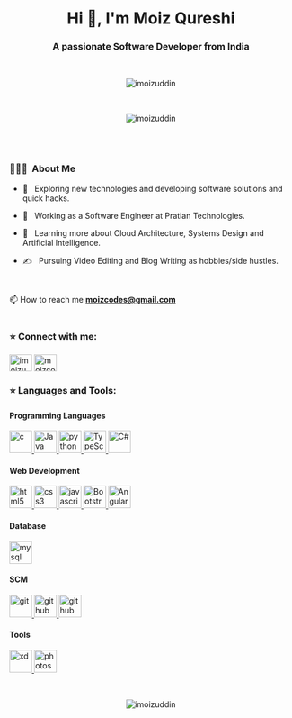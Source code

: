 <h1 align="center">Hi 👋, I'm Moiz Qureshi</h1>
<h3 align="center">A passionate Software Developer from India</h3>
<br>
<p align="center"> <img src="https://komarev.com/ghpvc/?username=imoizuddin&label=Profile%20views&color=0e75b6&style=flat" alt="imoizuddin" /> </p>

<br>

<p align="center"> <img align="center" src="https://github-readme-stats.vercel.app/api?username=imoizuddin&show_icons=true&locale=en" alt="imoizuddin" /></p>

<br>
<br>


<h3> 👨🏻‍💻 &nbsp;About Me </h3>

- 🤔 &nbsp; Exploring new technologies and developing software solutions and quick hacks.

- 💼 &nbsp; Working as a Software Engineer at Pratian Technologies.

- 🌱 &nbsp; Learning more about Cloud Architecture, Systems Design and Artificial Intelligence.

- ✍️ &nbsp; Pursuing Video Editing and Blog Writing as hobbies/side hustles.
<br>


📫  How to reach me **moizcodes@gmail.com**
<br>
<br>

<h3 align="left">⭐ Connect with me:</h3>
<p align="left"> 
<a href="https://linkedin.com/in/imoizuddin" target="blank"><img align="center" src="https://cdn.jsdelivr.net/npm/simple-icons@3.0.1/icons/linkedin.svg" alt="imoizuddin" height="30" width="40" /></a>
<a href="https://www.hackerrank.com/moizcodes" target="blank"><img align="center" src="https://cdn.jsdelivr.net/npm/simple-icons@3.0.1/icons/hackerrank.svg" alt="moizcodes" height="30" width="40" /></a>
</p>

<h3 align="left">⭐ Languages and Tools:</h3>
<p align="left"> 
  <h4>Programming Languages</h4>
   <a href="https://www.cprogramming.com/" target="_blank"> <img src="https://devicons.github.io/devicon/devicon.git/icons/c/c-original.svg" alt="c" width="40" height="40"/> </a>
   <a href="https://www.java.com/" target="_blank"> <img src="https://www.vectorlogo.zone/logos/java/java-icon.svg" alt="Java" width="40" height="40"/> </a> 
   <a href="https://www.python.org" target="_blank"> <img src="https://devicons.github.io/devicon/devicon.git/icons/python/python-original.svg" alt="python" width="40" height="40"/> </a>
   <a href="https://www.typescriptlang.org/" target="_blank"> <img src="https://upload.wikimedia.org/wikipedia/commons/4/4c/Typescript_logo_2020.svg" alt="TypeScript" width="40" height="40"/> </a> 
   <a href="https://docs.microsoft.com/en-us/dotnet/csharp/" target="_blank"> <img src="https://upload.wikimedia.org/wikipedia/commons/7/7a/C_Sharp_logo.svg" alt="C#" width="40" height="40"/> </a> 
  </br>
  <h4>Web Development</h4>
  <a href="https://www.w3.org/html/" target="_blank"> <img src="https://devicons.github.io/devicon/devicon.git/icons/html5/html5-original-wordmark.svg" alt="html5" width="40" height="40"/> </a> 
  <a href="https://www.w3schools.com/css/" target="_blank"> <img src="https://devicons.github.io/devicon/devicon.git/icons/css3/css3-original-wordmark.svg" alt="css3" width="40" height="40"/> </a> 
    <a href="https://developer.mozilla.org/en-US/docs/Web/JavaScript" target="_blank"> <img src="https://devicons.github.io/devicon/devicon.git/icons/javascript/javascript-original.svg" alt="javascript" width="40" height="40"/> </a>
    <a href="https://getbootstrap.com/" target="_blank"> <img src="https://upload.wikimedia.org/wikipedia/commons/b/b2/Bootstrap_logo.svg" alt="Bootstrap-4" width="40" height="40"/> </a>  
  <a href="https://angular.io/" target="_blank"> <img src="https://angular.io/assets/images/logos/angular/angular.svg" alt="Angular" width="40" height="40"/> </a> 
  </br>
  <h4>Database</h4>
  <a href="https://www.mysql.com/" target="_blank"> <img src="https://devicons.github.io/devicon/devicon.git/icons/mysql/mysql-original-wordmark.svg" alt="mysql" width="40" height="40"/> </a> 
  </br>
  
  <h4>SCM</h4>
   <a href="https://git-scm.com/" target="_blank"> <img src="https://www.vectorlogo.zone/logos/git-scm/git-scm-icon.svg" alt="git" width="40" height="40"/> </a>
   <a href="https://github.com/" target="_blank"> <img src="https://www.vectorlogo.zone/logos/github/github-tile.svg" alt="github" width="40" height="40"/> </a>
   <a href="https://gitlab.com/" target="_blank"> <img src="https://www.vectorlogo.zone/logos/gitlab/gitlab-icon.svg" alt="github" width="40" height="40"/> </a>
  </br>
  
  <h4>Tools</h4>
  <a href="https://www.adobe.com/products/xd.html" target="_blank"> <img src="https://cdn.worldvectorlogo.com/logos/adobe-xd.svg" alt="xd" width="40" height="40"/> </a>
  <a href="https://www.photoshop.com/en" target="_blank"> <img src="https://devicons.github.io/devicon/devicon.git/icons/photoshop/photoshop-plain.svg" alt="photoshop" width="40" height="40"/> </a> 
  
  </br>
  
  
<!--   <a href="https://www.figma.com/" target="_blank"> <img src="https://www.vectorlogo.zone/logos/figma/figma-icon.svg" alt="figma" width="40" height="40"/> </a>  
  <a href="https://www.adobe.com/in/products/illustrator.html" target="_blank"> <img src="https://www.vectorlogo.zone/logos/adobe_illustrator/adobe_illustrator-icon.svg" alt="illustrator" width="40" height="40"/> </a>  -->
 
<!--   <a href="https://www.microsoft.com/en-us/sql-server" target="_blank"> <img src="https://cdn.worldvectorlogo.com/logos/microsoft-sql-server.svg" alt="mssql" width="40" height="40"/> </a>  -->
  
<!--    
  <a href="https://scikit-learn.org/" target="_blank"> <img src="https://upload.wikimedia.org/wikipedia/commons/0/05/Scikit_learn_logo_small.svg" alt="scikit_learn" width="40" height="40"/> </a>   <a href="https://www.sqlite.org/" target="_blank"> <img src="https://www.vectorlogo.zone/logos/sqlite/sqlite-icon.svg" alt="sqlite" width="40" height="40"/> </a>  -->
<!--   <a href="https://www.tensorflow.org" target="_blank"> <img src="https://www.vectorlogo.zone/logos/tensorflow/tensorflow-icon.svg" alt="tensorflow" width="40" height="40"/> </a>  -->
   
   </p>

<br>
 
<p align="center"><img align="center" src="https://github-readme-streak-stats.herokuapp.com/?user=imoizuddin&" alt="imoizuddin" /></p>
